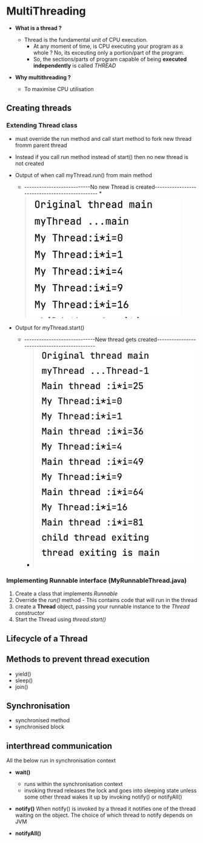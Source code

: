 # MultiThreading

* __What is a thread ?__
  * Thread is the fundamental unit of CPU execution.
    * At any moment of time, is CPU executing your program as a whole ? No, its exceuting only a portion/part of the program.
    * So, the sections/parts of program capable of being __executed independently__ is called _THREAD_

* __Why multithreading ?__
  * To maximise CPU utilisation

## Creating threads

### Extending Thread class

* must override the run method and call start method to fork new thread fromm parent thread
* Instead if you call run method instead of start() then no new thread is not created
* Output of  when call myThread.run() from main method
    * ---------------------------No new Thread is created-----------------------------------------------
        *![img_1.png](..%2Fassets%2Fimg_1.png)


* Output for myThread.start()
    * -----------------------------New thread gets created---------------------------------------------
      * ![img.png](..%2Fassets%2Fimg.png)


### Implementing Runnable interface (MyRunnableThread.java)

1. Create a class that implements _Runnable_
2. Override the _run()_ method - This contains code that will run in the thread
3. create a __Thread__ object, passing your runnable instance to the _Thread constructor_
4. Start the Thread using _thread.start()_

## Lifecycle of a Thread

## Methods to prevent thread execution
* yield()
* sleep()
* join()

## Synchronisation
* synchronised method
* synchronised block

## interthread communication

All the below run in synchronisation context

* __wait()__
  * runs within the synchronisation context
  * invoking thread releases the lock and goes into sleeping state unless some other thread 
    wakes it up by invoking notify() or  notifyAll()
  
* __notify()__
    When notify() is invoked by a thread it notifies one of the thread waiting on the object.
    The choice of which thread to notify depends on JVM
* __notifyAll()__